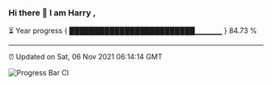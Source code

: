 ### Hi there 👋 I am Harry , 

⏳ Year progress { █████████████████████████▁▁▁▁▁ } 84.73 %

---

⏰ Updated on Sat, 06 Nov 2021 06:14:14 GMT

![Progress Bar CI](https://github.com/duykhang68/duykhang68/workflows/Progress%20Bar%20CI/badge.svg)
